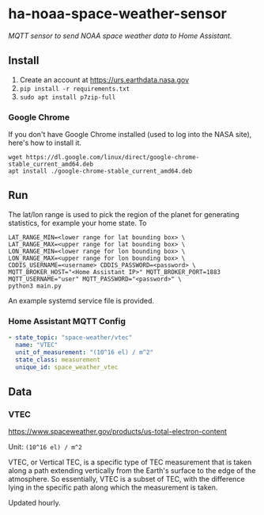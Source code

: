 # ha-noaa-space-weather-sensor

*MQTT sensor to send NOAA space weather data to Home Assistant.*

## Install

1. Create an account at <https://urs.earthdata.nasa.gov>
2. `pip install -r requirements.txt`
3. `sudo apt install p7zip-full`

### Google Chrome

If you don't have Google Chrome installed (used to log into the NASA site), here's how to install it.

```shell
wget https://dl.google.com/linux/direct/google-chrome-stable_current_amd64.deb
apt install ./google-chrome-stable_current_amd64.deb
```

## Run

The lat/lon range is used to pick the region of the planet for generating statistics, for example your home state. To

```shell
LAT_RANGE_MIN=<lower range for lat bounding box> \
LAT_RANGE_MAX=<upper range for lat bounding box> \
LON_RANGE_MIN=<lower range for lon bounding box> \
LON_RANGE_MAX=<upper range for lon bounding box> \
CDDIS_USERNAME=<username> CDDIS_PASSWORD=<password> \
MQTT_BROKER_HOST="<Home Assistant IP>" MQTT_BROKER_PORT=1883 MQTT_USERNAME="user" MQTT_PASSWORD="<password>" \
python3 main.py
```

An example systemd service file is provided.

### Home Assistant MQTT Config

```yaml
- state_topic: "space-weather/vtec"
  name: "VTEC"
  unit_of_measurement: "(10^16 el) / m^2"
  state_class: measurement
  unique_id: space_weather_vtec
```

## Data

### VTEC

<https://www.spaceweather.gov/products/us-total-electron-content>

Unit: `(10^16 el) / m^2`

VTEC, or Vertical TEC, is a specific type of TEC measurement that is taken along a path extending
vertically from the Earth's surface to the edge of the atmosphere. So essentially, VTEC is a subset of TEC, with the
difference lying in the specific path along which the measurement is taken.

Updated hourly.